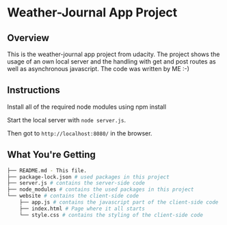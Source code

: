 # Weather-Journal App Project

## Overview
This is the weather-journal app project from udacity.
The project shows the usage of an own local server and the handling with get and post routes as well as asynchronous javascript.
The code was written by ME :-)

## Instructions
Install all of the required node modules using npm install

Start the local server with `node server.js`.

Then got to `http://localhost:8080/` in the browser.

## What You're Getting
```bash
├── README.md - This file.
├── package-lock.json # used packages in this project
├── server.js # contains the server-side code
├── node_modules # contains the used packages in this project
└── website # contains the client-side code
    ├── app.js # contains the javascript part of the client-side code
    ├── index.html # Page where it all starts
    └── style.css # contains the styling of the client-side code
